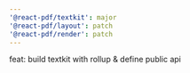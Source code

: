```yaml
---
'@react-pdf/textkit': major
'@react-pdf/layout': patch
'@react-pdf/render': patch
---
```


feat: build textkit with rollup & define public api

